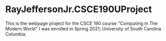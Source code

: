 # RayJeffersonJr.CSCE190UProject
This is the webpage project for the CSCE 190 course "Computing in The Modern World" I was enrolled in Spring 2021; University of South Carolina Columbia.
